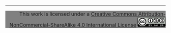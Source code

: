 ---
<div style="text-align: right; font-size: medium; background-color: grey;">

  This work is licensed under a [Creative Commons Attribution-NonCommercial-ShareAlike 4.0 International License](http://creativecommons.org/licenses/by-nc/4.0/) 
[![Creative Commons License](images/cc-nc-sa.png)](http://creativecommons.org/licenses/by-nc-sa/4.0/)
</div>
